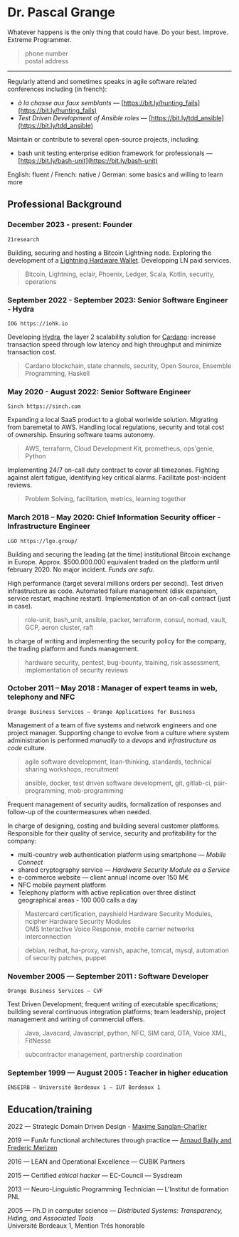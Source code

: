 Dr. Pascal Grange
=================

Whatever happens is the only thing that could have. Do your best. Improve. Extreme Programmer.

> <email> phone number \
> postal address

---

Regularly attend and sometimes speaks in agile software related conferences including (in french):

* *à la chasse aux faux semblants* — [https://bit.ly/hunting_fails](https://bit.ly/hunting_fails)
* *Test Driven Development of Ansible roles* — [https://bit.ly/tdd_ansible](https://bit.ly/tdd_ansible)

Maintain or contribute to several open-source projects, including:

* bash unit testing enterprise edition framework for professionals —
  [https://bit.ly/bash-unit](https://bit.ly/bash-unit)

English: fluent / French: native / German: some basics and willing to learn more

Professional Background
-----------------------

### December 2023 - present: Founder

    21research

Building, securing and hosting a Bitcoin Lightning node. Exploring the development of a [Lightning Hardware Wallet](https://delvingbitcoin.org/t/lightning-hardware-wallet/555). Developping LN paid services.

> Bitcoin, Lightning, eclair, Phoenix, Ledger, Scala, Kotlin, security, operations


### September 2022 - September 2023: Senior Software Engineer - Hydra

    IOG https://iohk.io

Developing [Hydra](http://github.com/input-output-hk/hydra/), the layer 2 scalability solution for [Cardano](https://cardano.org): increase transaction speed through low latency and high throughput and minimize transaction cost.

> Cardano blockchain, state channels, security, Open Source, Ensemble Programming, Haskell

### May 2020 - August 2022: Senior Software Engineer

    Sinch https://sinch.com

Expanding a local SaaS product to a global worlwide solution. Migrating from baremetal to AWS. Handling local regulations, security and total cost of ownership. Ensuring software teams autonomy.

> AWS, terraform, Cloud Development Kit, prometheus, ops'genie, Python

Implementing 24/7 on-call duty contract to cover all timezones. Fighting against alert fatigue, identifying key critical alarms. Facilitate post-incident reviews.

> Problem Solving, facilitation, metrics, learning together

### March 2018 – May 2020: Chief Information Security officer - Infrastructure Engineer

    LGO https://lgo.group/

Building and securing the leading (at the time) institutional Bitcoin exchange in Europe.
Approx. $500.000.000 equivalent traded on the platform until february 2020.
No major incident. *Funds are safu*.

High performance (target several millions orders per second).
Test driven infrastructure as code.
Automated failure management (disk expansion, service restart, machine restart).
Implementation of an on-call contract (just in case).

> role-unit, bash_unit, ansible, packer, terraform, consul, nomad, vault, GCP, aeron cluster, raft

In charge of writing and implementing the security policy for the company, the
trading platform and funds management.

> hardware security, pentest, bug-bounty, training, risk assessment,
> implementation of security reviews

### October 2011 – May 2018 : Manager of expert teams in web, telephony and NFC

    Orange Business Services — Orange Applications for Business

Management of a team of five systems and network engineers and one project manager.
Supporting change to evolve from a culture where system administration is performed
*manually* to a *devops* and *infrastructure as code* culture.

> agile software development, lean-thinking, standards, technical sharing workshops,
> recruitment

> ansible, docker, test driven software development, git, gitlab-ci,
> pair-programming, mob-programming

Frequent management of security audits, formalization of responses and follow-up of the
countermeasures when needed.

<!-- p style="break-before: page;" -->
In charge of designing, costing and building several customer platforms.
Responsible for their quality of service, security and profitability for the company:
<!-- /p -->

* multi-country web authentication platform using smartphone — *Mobile Connect*
* shared cryptography service — *Hardware Security Module as a Service*
* e-commerce website — client annual income over 150 M€
* NFC mobile payment platform
* Telephony platform with active replication over three distinct geographical areas - 100 000 calls a day

> Mastercard certification,
> payshield Hardware Security Modules,
> ncipher Hardware Security Modules \
> OMS Interactive Voice Response,
> mobile carrier networks interconnection

> debian, redhat, ha-proxy, varnish,
> apache, tomcat, mysql,
> automation of security patches,
> puppet


### November 2005 — September 2011 : Software Developer

    Orange Business Services — CVF

Test Driven Development;
frequent writing of executable specifications;
building several continuous integration platforms;
team leadership, project management and writing of commercial offers.

> Java, Javacard, Javascript, python, NFC, SIM card, OTA, Voice XML, FitNesse

> subcontractor management, partnership coordination

### September 1999 — August 2005 : Teacher in higher education

    ENSEIRB — Université Bordeaux 1 — IUT Bordeaux 1

Education/training
------------------

2022 — Strategic Domain Driven Design - [Maxime Sanglan-Charlier](https://bit.ly/ddd-training)

2019 — FunAr functional architectures through practice — [Arnaud Bailly and Frederic Merizen](https://bit.ly/FunAr)

2016 — LEAN and Operational Excellence — CUBIK Partners

2015 — Certified *ethical hacker* — EC-Council — Sysdream

2013 — Neuro-Linguistic Programming Technician — L'Institut de formation PNL

2005 — Ph.D in computer science — *Distributed Systems: Transparency, Hiding, and Associated Tools*\
Université Bordeaux 1, Mention Trés honorable
